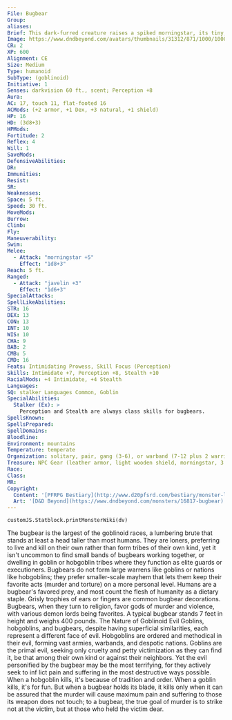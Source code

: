 ```yaml
---
File: Bugbear
Group: 
aliases: 
Brief: This dark-furred creature raises a spiked morningstar, its tiny, milk-white eyes glittering with the thrill of the coming kill.
Image: https://www.dndbeyond.com/avatars/thumbnails/31312/871/1000/1000/638084425511165687.png
CR: 2
XP: 600
Alignment: CE
Size: Medium
Type: humanoid
SubType: (goblinoid)
Initiative: 1
Senses: darkvision 60 ft., scent; Perception +8
Aura: 
AC: 17, touch 11, flat-footed 16
ACMods: (+2 armor, +1 Dex, +3 natural, +1 shield)
HP: 16
HD: (3d8+3)
HPMods: 
Fortitude: 2
Reflex: 4
Will: 1
SaveMods: 
DefensiveAbilities: 
DR: 
Immunities: 
Resist: 
SR: 
Weaknesses: 
Space: 5 ft.
Speed: 30 ft.
MoveMods: 
Burrow: 
Climb: 
Fly: 
Maneuverability: 
Swim: 
Melee: 
  - Attack: "morningstar +5"
    Effect: "1d8+3"
Reach: 5 ft.
Ranged: 
  - Attack: "javelin +3"
    Effect: "1d6+3"
SpecialAttacks: 
SpellLikeAbilities: 
STR: 16
DEX: 13
CON: 13
INT: 10
WIS: 10
CHA: 9
BAB: 2
CMB: 5
CMD: 16
Feats: Intimidating Prowess, Skill Focus (Perception)
Skills: Intimidate +7, Perception +8, Stealth +10
RacialMods: +4 Intimidate, +4 Stealth
Languages: 
SQ: stalker Languages Common, Goblin
SpecialAbilities:
  Stalker (Ex): >
    Perception and Stealth are always class skills for bugbears.
SpellsKnown: 
SpellsPrepared: 
SpellDomains: 
Bloodline: 
Environment: mountains
Temperature: temperate
Organization: solitary, pair, gang (3-6), or warband (7-12 plus 2 warriors of 1st level and 1 chieftain of 3rd-5th level)
Treasure: NPC Gear (leather armor, light wooden shield, morningstar, 3 javelins, other treasure)
Race: 
Class: 
MR: 
Copyright:
  Content: '[PFRPG Bestiary](http://www.d20pfsrd.com/bestiary/monster-listings/humanoids/bugbear)'
  Art: '[D&D Beyond](https://www.dndbeyond.com/monsters/16817-bugbear)'
---
```

```dataviewjs
customJS.Statblock.printMonsterWiki(dv)
```
The bugbear is the largest of the goblinoid races, a lumbering brute that stands at least a head taller than most humans. They are loners, preferring to live and kill on their own rather than form tribes of their own kind, yet it isn't uncommon to find small bands of bugbears working together, or dwelling in goblin or hobgoblin tribes where they function as elite guards or executioners. Bugbears do not form large warrens like goblins or nations like hobgoblins; they prefer smaller-scale mayhem that lets them keep their favorite acts (murder and torture) on a more personal level. Humans are a bugbear's favored prey, and most count the flesh of humanity as a dietary staple. Grisly trophies of ears or fingers are common bugbear decorations. Bugbears, when they turn to religion, favor gods of murder and violence, with various demon lords being favorites. A typical bugbear stands 7 feet in height and weighs 400 pounds. The Nature of Goblinoid Evil Goblins, hobgoblins, and bugbears, despite having superficial similarities, each represent a different face of evil. Hobgoblins are ordered and methodical in their evil, forming vast armies, warbands, and despotic nations. Goblins are the primal evil, seeking only cruelty and petty victimization as they can find it, be that among their own kind or against their neighbors. Yet the evil personified by the bugbear may be the most terrifying, for they actively seek to inf lict pain and suffering in the most destructive ways possible. When a hobgoblin kills, it's because of tradition and order. When a goblin kills, it's for fun. But when a bugbear holds its blade, it kills only when it can be assured that the murder will cause maximum pain and suffering to those its weapon does not touch; to a bugbear, the true goal of murder is to strike not at the victim, but at those who held the victim dear.
